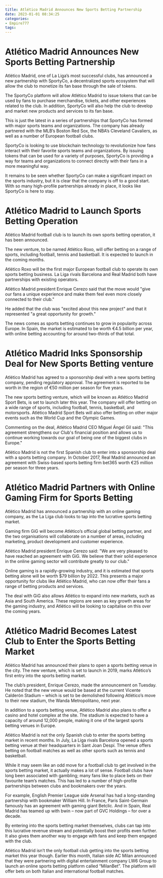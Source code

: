 ```yaml
---
title: Atlético Madrid Announces New Sports Betting Partnership
date: 2023-01-01 08:34:25
categories:
- Empire777
tags:
---
```



#  Atlético Madrid Announces New Sports Betting Partnership

Atlético Madrid, one of La Liga’s most successful clubs, has announced a new partnership with SportyCo, a decentralized sports ecosystem that will allow the club to monetize its fan base through the sale of tokens.

The SportyCo platform will allow Atlético Madrid to issue tokens that can be used by fans to purchase merchandise, tickets, and other experiences related to the club. In addition, SportyCo will also help the club to develop and market new products and services to its fan base.

This is just the latest in a series of partnerships that SportyCo has formed with major sports teams and organizations. The company has already partnered with the MLB’s Boston Red Sox, the NBA’s Cleveland Cavaliers, as well as a number of European football clubs.

SportyCo is looking to use blockchain technology to revolutionize how fans interact with their favorite sports teams and organizations. By issuing tokens that can be used for a variety of purposes, SportyCo is providing a way for teams and organizations to connect directly with their fans in a more meaningful way.

It remains to be seen whether SportyCo can make a significant impact on the sports industry, but it is clear that the company is off to a good start. With so many high-profile partnerships already in place, it looks like SportyCo is here to stay.

#  Atlético Madrid to Launch Sports Betting Operation

Atlético Madrid football club is to launch its own sports betting operation, it has been announced.

The new venture, to be named Atlético Roxo, will offer betting on a range of sports, including football, tennis and basketball. It is expected to launch in the coming months.

Atlético Roxo will be the first major European football club to operate its own sports betting business. La Liga rivals Barcelona and Real Madrid both have partnerships with existing operators.

Atlético Madrid president Enrique Cerezo said that the move would "give our fans a unique experience and make them feel even more closely connected to their club."

He added that the club was "excited about this new project" and that it represented "a great opportunity for growth."

The news comes as sports betting continues to grow in popularity across Europe. In Spain, the market is estimated to be worth €4.5 billion per year, with online betting accounting for around two-thirds of that total.

#  Atlético Madrid Inks Sponsorship Deal for New Sports Betting venture

Atlético Madrid has agreed to a sponsorship deal with a new sports betting company, pending regulatory approval. The agreement is reported to be worth in the region of €50 million per season for five years.

The new sports betting venture, which will be known as Atlético Madrid Sport Bets, is set to launch later this year. The company will offer betting on a wide range of sports, including football, tennis, basketball, and motorsports. Atlético Madrid Sport Bets will also offer betting on other major events such as the World Cup and the Olympic Games.

Commenting on the deal, Atlético Madrid CEO Miguel Ángel Gil said: "This agreement strengthens our Club's financial position and allows us to continue working towards our goal of being one of the biggest clubs in Europe."

Atlético Madrid is not the first Spanish club to enter into a sponsorship deal with a sports betting company. In October 2017, Real Madrid announced an agreement with Swiss-based sports betting firm bet365 worth €25 million per season for three years.

#  Atlético Madrid Partners with Online Gaming Firm for Sports Betting

Atlético Madrid has announced a partnership with an online gaming company, as the La Liga club looks to tap into the lucrative sports betting market.

Gaming firm GiG will become Atlético’s official global betting partner, and the two organisations will collaborate on a number of areas, including marketing, product development and customer experience.

Atlético Madrid president Enrique Cerezo said: "We are very pleased to have reached an agreement with GiG. We believe that their solid experience in the online gaming sector will contribute greatly to our club."

Online gaming is a rapidly-growing industry, and it is estimated that sports betting alone will be worth $79 billion by 2022. This presents a major opportunity for clubs like Atlético Madrid, who can now offer their fans a range of betting products and services.

The deal with GiG also allows Atlético to expand into new markets, such as Asia and South America. These regions are seen as key growth areas for the gaming industry, and Atlético will be looking to capitalise on this over the coming years.

#  Atlético Madrid Becomes Latest Club to Enter the Sports Betting Market

Atlético Madrid has announced their plans to open a sports betting venue in the city. The new venture, which is set to launch in 2019, marks Atlético’s first entry into the sports betting market.

The club’s president, Enrique Cerezo, made the announcement on Tuesday. He noted that the new venue would be based at the current Vicente Calderón Stadium – which is set to be demolished following Atlético’s move to their new stadium, the Wanda Metropolitano, next year.

In addition to a sports betting venue, Atlético Madrid also plans to offer a casino and hotel complex at the site. The stadium is expected to have a capacity of around 12,000 people, making it one of the largest sports betting venues in Europe.

Atlético Madrid is not the only Spanish club to enter the sports betting market in recent months. In July, La Liga rivals Barcelona opened a sports betting venue at their headquarters in Sant Joan Despí. The venue offers betting on football matches as well as other sports such as tennis and basketball.

While it may seem like an odd move for a football club to get involved in the sports betting market, it actually makes a lot of sense. Football clubs have long been associated with gambling; many fans like to place bets on their favourite team’s matches. This has led to a number of high-profile partnerships between clubs and bookmakers over the years.

For example, English Premier League side Arsenal has had a long-standing partnership with bookmaker William Hill. In France, Paris Saint-Germain famously has an agreement with gaming giant Betclic. And in Spain, Real Madrid has teamed up with bwin – now part of GVC Holdings – for over a decade.

By entering into the sports betting market themselves, clubs can tap into this lucrative revenue stream and potentially boost their profits even further. It also gives them another way to engage with fans and keep them engaged with the club.

Atlético Madrid isn’t the only football club getting into the sports betting market this year though. Earlier this month, Italian side AC Milan announced that they were partnering with digital entertainment company LW6 Group to launch an online sports betting platform called “MilanBet”. The platform will offer bets on both Italian and international football matches.